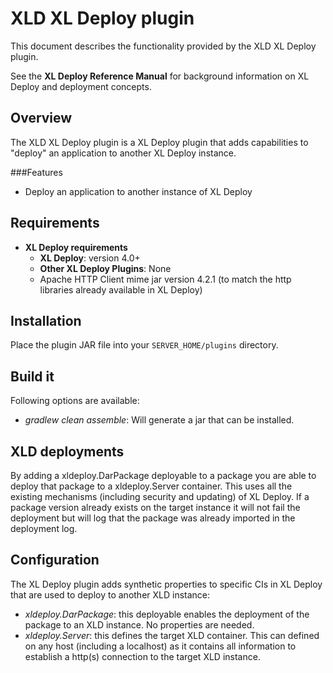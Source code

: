 # XLD XL Deploy plugin #

This document describes the functionality provided by the XLD XL Deploy plugin.

See the **XL Deploy Reference Manual** for background information on XL Deploy and deployment concepts.

## Overview

The XLD XL Deploy plugin is a XL Deploy plugin that adds capabilities to "deploy" an application to another XL Deploy instance.

###Features

* Deploy an application to another instance of XL Deploy

## Requirements

* **XL Deploy requirements**
	* **XL Deploy**: version 4.0+
	* **Other XL Deploy Plugins**: None
	* Apache HTTP Client mime jar version 4.2.1 (to match the http libraries already available in XL Deploy)

## Installation

Place the plugin JAR file into your `SERVER_HOME/plugins` directory. 

## Build it

Following options are available:

* *gradlew clean assemble*: Will generate a jar that can be installed.

## XLD deployments

By adding a xldeploy.DarPackage deployable to a package you are able to deploy that package to a xldeploy.Server container. This uses all the existing mechanisms (including security and updating) of XL Deploy.
If a package version already exists on the target instance it will not fail the deployment but will log that the package was already imported in the deployment log.

## Configuration

The XL Deploy plugin adds synthetic properties to specific CIs in XL Deploy that are used to deploy to another XLD instance:
* *xldeploy.DarPackage*: this deployable enables the deployment of the package to an XLD instance. No properties are needed.
* *xldeploy.Server*: this defines the target XLD container. This can defined on any host (including a localhost) as it contains all information to establish a http(s) connection to the target XLD instance.
